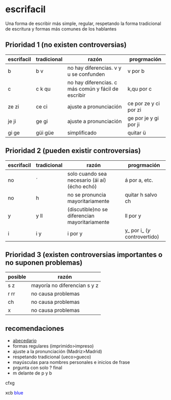 # escrifacil
Una forma de escribir más simple, regular, respetando la forma tradicional de escritura y formas más comunes de los hablantes

## Prioridad 1 (no existen controversias)

|escrifacil|tradicional|razón|progrmación|
|-|-|-|-|
|b|b v|no hay diferencias. v y u se confunden|v por b|
|c|c k qu|no hay diferencias. c más común y fácil de escribir|k,qu por c|
|ze zi|ce ci|ajuste a pronunciación|ce por ze y ci por zi|
|je ji|ge gi|ajuste a pronunciación|ge por je y gi por ji|
|gi ge|güi güe|simplificado|quitar ü|

## Prioridad 2 (pueden existir controversias)

|escrifacil|tradicional|razón|progrmación|
|-|-|-|-|
|no|´|solo cuando sea necesario (ái aí)(écho echó)|á por a, etc.|
|no|h|no se pronuncia mayoritariamente|quitar h salvo ch|
|y|y ll|(discutible)no se diferencian mayoritariamente|ll por y|
|i|i y|i por y|y_ por i_ (_y_ controvertido)|


## Prioridad 3 (existen controversias importantes o no suponen problemas)

|posible|razón|
|-|-|
|s z|mayoría no diferencian s y z|
|r rr|no causa problemas|
|ch|no causa problemas|
|x|no causa problemas|


## recomendaciones
- [abecedario](abecedario.md)
- formas regulares (imprimido>impreso)
- ajuste a la pronunciación (Madriz>Madrid)
- respetando tradicional (ueco>gueco)
- mayúsculas para nombres personales e inicios de frase
- prgunta con solo ? final
- m delante de p y b

cfxg

xcb  <span style="color:blue">blue</span>
